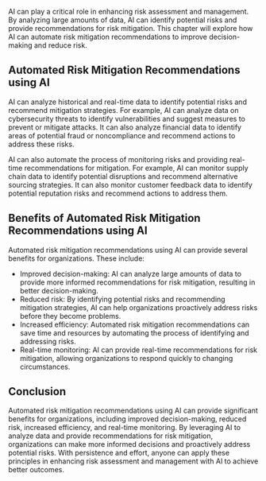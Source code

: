 
AI can play a critical role in enhancing risk assessment and management. By analyzing large amounts of data, AI can identify potential risks and provide recommendations for risk mitigation. This chapter will explore how AI can automate risk mitigation recommendations to improve decision-making and reduce risk.

Automated Risk Mitigation Recommendations using AI
--------------------------------------------------

AI can analyze historical and real-time data to identify potential risks and recommend mitigation strategies. For example, AI can analyze data on cybersecurity threats to identify vulnerabilities and suggest measures to prevent or mitigate attacks. It can also analyze financial data to identify areas of potential fraud or noncompliance and recommend actions to address these risks.

AI can also automate the process of monitoring risks and providing real-time recommendations for mitigation. For example, AI can monitor supply chain data to identify potential disruptions and recommend alternative sourcing strategies. It can also monitor customer feedback data to identify potential reputation risks and recommend actions to address them.

Benefits of Automated Risk Mitigation Recommendations using AI
--------------------------------------------------------------

Automated risk mitigation recommendations using AI can provide several benefits for organizations. These include:

* Improved decision-making: AI can analyze large amounts of data to provide more informed recommendations for risk mitigation, resulting in better decision-making.
* Reduced risk: By identifying potential risks and recommending mitigation strategies, AI can help organizations proactively address risks before they become problems.
* Increased efficiency: Automated risk mitigation recommendations can save time and resources by automating the process of identifying and addressing risks.
* Real-time monitoring: AI can provide real-time recommendations for risk mitigation, allowing organizations to respond quickly to changing circumstances.

Conclusion
----------

Automated risk mitigation recommendations using AI can provide significant benefits for organizations, including improved decision-making, reduced risk, increased efficiency, and real-time monitoring. By leveraging AI to analyze data and provide recommendations for risk mitigation, organizations can make more informed decisions and proactively address potential risks. With persistence and effort, anyone can apply these principles in enhancing risk assessment and management with AI to achieve better outcomes.
